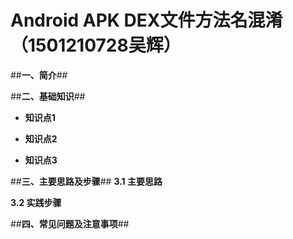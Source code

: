 # Android APK DEX文件方法名混淆（1501210728吴辉）

##**一、简介**##



##**二、基础知识**##


* **知识点1**



* **知识点2**



* **知识点3**



##**三、主要思路及步骤**##
**3.1 主要思路**



**3.2 实践步骤**


##**四、常见问题及注意事项**##